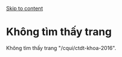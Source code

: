[Skip to content](https://daa.uit.edu.vn/cqui/ctdt-khoa-2016#main)

Không tìm thấy trang
====================

Không tìm thấy trang "/cqui/ctdt-khoa-2016".